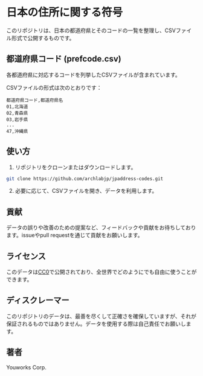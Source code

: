 # 日本の住所に関する符号

このリポジトリは、日本の都道府県とそのコードの一覧を整理し、CSVファイル形式で公開するものです。

## 都道府県コード (prefcode.csv)

各都道府県に対応するコードを列挙したCSVファイルが含まれています。

CSVファイルの形式は次のとおりです：

```
都道府県コード,都道府県名
01,北海道
02,青森県
03,岩手県
...
47,沖縄県
```

## 使い方

1. リポジトリをクローンまたはダウンロードします。

```bash
git clone https://github.com/archlabjp/jpaddress-codes.git
```

2. 必要に応じて、CSVファイルを開き、データを利用します。

## 貢献

データの誤りや改善のための提案など、フィードバックや貢献をお待ちしております。issueやpull requestを通じて貢献をお願いします。

## ライセンス

このデータは[CC0](https://creativecommons.org/share-your-work/public-domain/cc0/)で公開されており、全世界でどのようにでも自由に使うことができます。

## ディスクレーマー

このリポジトリのデータは、最善を尽くして正確さを確保していますが、それが保証されるものではありません。データを使用する際は自己責任でお願いします。

## 著者

Youworks Corp.
